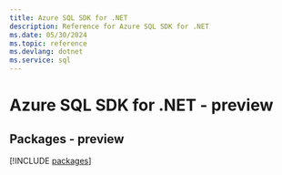 ```yaml
---
title: Azure SQL SDK for .NET
description: Reference for Azure SQL SDK for .NET
ms.date: 05/30/2024
ms.topic: reference
ms.devlang: dotnet
ms.service: sql
---
```

# Azure SQL SDK for .NET - preview
## Packages - preview
[!INCLUDE [packages](sql-index.md)]